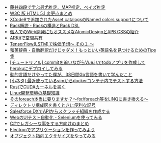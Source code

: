 - [藤井四段で学ぶ最尤推定、MAP推定、ベイズ推定](http://qiita.com/jyori112/items/80b21422b15753a1c5a4)
- [W3C 版 HTML 5.1 変更点まとめ](http://qiita.com/mijabi/items/2ff89fba60652771ea66)
- [XCode9で追加されたAsset catalogsのNamed colors supportについて](http://qiita.com/tatetate55/items/fb4acf4e69931b60ae36)
- [Rack解説 - Rackの構造とRack DSL](http://qiita.com/higuma/items/838f4f58bc4a0645950a)
- [個人でのWeb開発にもオススメなAtomicDesignとAPB CSSの紹介](http://qiita.com/mayutechIOG/items/4db19395835f84d3ef15)
- [ARKitで空間共有](http://qiita.com/rakusan/items/3a856714bce3aba0bfa9)
- [TensorFlow(LSTM)で株価予想〜 その１ 〜](http://qiita.com/tsunaki/items/a5f3f975a31dc45fc9c9)
- [和英辞典・自動翻訳だけじゃダメ！もっといい英語名を見つけるためのTips集](http://qiita.com/jnchito/items/3815a755b889b64a1840)
- [[チュートリアル] commitを追いながらVue.jsでtodoアプリを作成してherokuにデプロイしてみる](http://qiita.com/tackeyy/items/3b180b3a835dbcb39820)
- [動的言語だけやってた僕が、38日間Go言語を書いて学んだこと](http://qiita.com/suin/items/22662f43b6a6e8728798)
- [[小ネタ] 最近使っているvimからdockerコンテナ内でテストする方法](http://qiita.com/joker1007/items/4dbff328f39c11e732af)
- [RustでCUDAカーネルを書く](http://qiita.com/termoshtt/items/b98d5c46ab9c1ab1f7b6)
- [Linux開発環境の基礎知識](http://qiita.com/0xfffffff7/items/028ff8c920a6a8c67dc5)
- [そのforeach本当に要りますか？～for/foreach等をLINQに書き換える～](http://qiita.com/Marimoiro/items/bf560d7406511380d7b6)
- [ディレクトリ構成図を書くときに便利な記号](http://qiita.com/paty-fakename/items/c82ed27b4070feeceff6)
- [Salesforce DXでAPIからスクラッチ組織を作成する](http://qiita.com/stomita/items/94caff0d48e44508f049)
- [WebのUIテスト自動化 - Seleniumを使ってみる](http://qiita.com/edo_m18/items/ba7d8a95818e9c0552d9)
- [C#でレガシーな事をする方向けのまとめ](http://qiita.com/hmuronaka/items/619f8889e36c7b5db92d)
- [Electronでアプリケーションを作ってみよう](http://qiita.com/Quramy/items/a4be32769366cfe55778)
- [オブジェクト指向エクササイズをやってみる](http://qiita.com/opengl-8080/items/6f0a458df9c34eccf76c)
